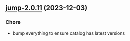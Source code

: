 

## [jump-2.0.11](https://github.com/truecharts/charts/compare/jump-2.0.10...jump-2.0.11) (2023-12-03)

### Chore

- bump everything to ensure catalog has latest versions
  
  